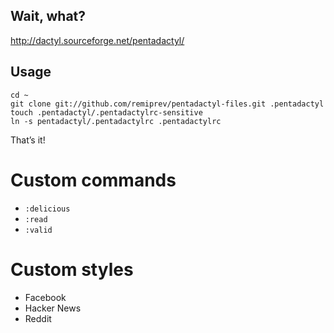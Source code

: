 ## Wait, what?

<http://dactyl.sourceforge.net/pentadactyl/>

## Usage

    cd ~
    git clone git://github.com/remiprev/pentadactyl-files.git .pentadactyl
    touch .pentadactyl/.pentadactylrc-sensitive
    ln -s pentadactyl/.pentadactylrc .pentadactylrc

That’s it!

# Custom commands

* `:delicious`
* `:read`
* `:valid`

# Custom styles

* Facebook
* Hacker News
* Reddit
